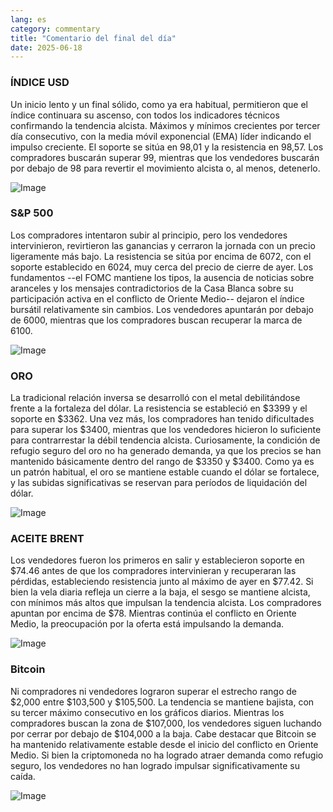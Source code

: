 ```yaml
---
lang: es
category: commentary
title: "Comentario del final del día"
date: 2025-06-18
---
```


### ÍNDICE USD

Un inicio lento y un final sólido, como ya era habitual, permitieron que el índice continuara su ascenso, con todos los indicadores técnicos confirmando la tendencia alcista. Máximos y mínimos crecientes por tercer día consecutivo, con la media móvil exponencial (EMA) líder indicando el impulso creciente. El soporte se sitúa en 98,01 y la resistencia en 98,57. Los compradores buscarán superar 99, mientras que los vendedores buscarán por debajo de 98 para revertir el movimiento alcista o, al menos, detenerlo.

![Image](https://markleighedu.github.io/img/Jun-2025/18-Jun-2025/usdindex.jpg)

### S&P 500

Los compradores intentaron subir al principio, pero los vendedores intervinieron, revirtieron las ganancias y cerraron la jornada con un precio ligeramente más bajo. La resistencia se sitúa por encima de 6072, con el soporte establecido en 6024, muy cerca del precio de cierre de ayer. Los fundamentos --el FOMC mantiene los tipos, la ausencia de noticias sobre aranceles y los mensajes contradictorios de la Casa Blanca sobre su participación activa en el conflicto de Oriente Medio-- dejaron el índice bursátil relativamente sin cambios. Los vendedores apuntarán por debajo de 6000, mientras que los compradores buscan recuperar la marca de 6100.

![Image](https://markleighedu.github.io/img/Jun-2025/18-Jun-2025/sp500.jpg)

### ORO

La tradicional relación inversa se desarrolló con el metal debilitándose frente a la fortaleza del dólar. La resistencia se estableció en $3399 y el soporte en $3362. Una vez más, los compradores han tenido dificultades para superar los $3400, mientras que los vendedores hicieron lo suficiente para contrarrestar la débil tendencia alcista. Curiosamente, la condición de refugio seguro del oro no ha generado demanda, ya que los precios se han mantenido básicamente dentro del rango de $3350 y $3400. Como ya es un patrón habitual, el oro se mantiene estable cuando el dólar se fortalece, y las subidas significativas se reservan para períodos de liquidación del dólar.

![Image](https://markleighedu.github.io/img/Jun-2025/18-Jun-2025/gold.jpg)

### ACEITE BRENT

Los vendedores fueron los primeros en salir y establecieron soporte en $74.46 antes de que los compradores intervinieran y recuperaran las pérdidas, estableciendo resistencia junto al máximo de ayer en $77.42. Si bien la vela diaria refleja un cierre a la baja, el sesgo se mantiene alcista, con mínimos más altos que impulsan la tendencia alcista. Los compradores apuntan por encima de $78. Mientras continúa el conflicto en Oriente Medio, la preocupación por la oferta está impulsando la demanda.

![Image](https://markleighedu.github.io/img/Jun-2025/18-Jun-2025/brentoil.jpg)

### Bitcoin

Ni compradores ni vendedores lograron superar el estrecho rango de $2,000 entre $103,500 y $105,500. La tendencia se mantiene bajista, con su tercer máximo consecutivo en los gráficos diarios. Mientras los compradores buscan la zona de $107,000, los vendedores siguen luchando por cerrar por debajo de $104,000 a la baja. Cabe destacar que Bitcoin se ha mantenido relativamente estable desde el inicio del conflicto en Oriente Medio. Si bien la criptomoneda no ha logrado atraer demanda como refugio seguro, los vendedores no han logrado impulsar significativamente su caída.

![Image](https://markleighedu.github.io/img/Jun-2025/18-Jun-2025/bitcoin.jpg)


